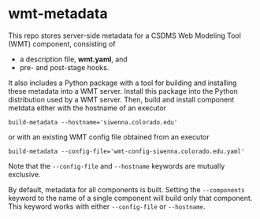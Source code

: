 # wmt-metadata

This repo stores server-side metadata
for a CSDMS Web Modeling Tool (WMT) component,
consisting of

* a description file, **wmt.yaml**, and
* pre- and post-stage hooks.

It also includes a Python package with a tool
for building and installing these metadata into a WMT server.
Install this package into the Python distribution used by a WMT server.
Then,
build and install component metdata
either with the hostname of an executor

    build-metadata --hostname='siwenna.colorado.edu'

or with an existing WMT config file obtained from an executor

    build-metadata --config-file='wmt-config-siwenna.colorado.edu.yaml'

Note that the `--config-file` and `--hostname` keywords
are mutually exclusive.

By default,
metadata for all components is built.
Setting the `--components` keyword to the name of a single component
will build only that component.
This keyword works with either `--config-file` or `--hostname`.
